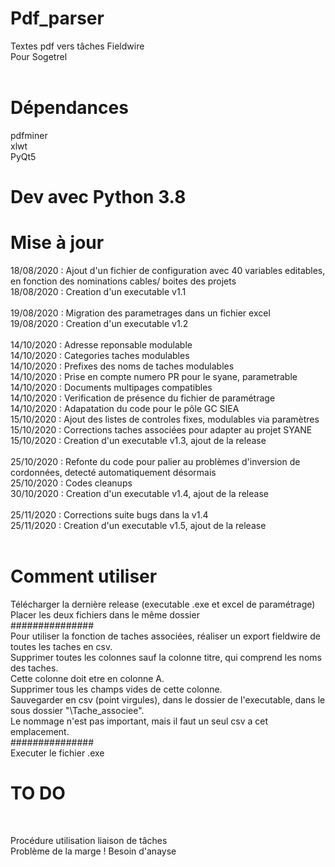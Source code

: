 # Pdf_parser <br/>
Textes pdf vers tâches Fieldwire <br/>
Pour Sogetrel <br/> <br/>

# Dépendances <br/>
pdfminer <br/>
xlwt <br/>
PyQt5  <br/>

# Dev avec Python 3.8 <br/>

# Mise à jour <br/>
18/08/2020 : Ajout d'un fichier de configuration avec 40 variables editables, en fonction des nominations cables/ boites des projets  <br/>
18/08/2020 : Creation d'un executable v1.1  <br/><br/>
19/08/2020 : Migration des parametrages dans un fichier excel  <br/>
19/08/2020 : Creation d'un executable v1.2  <br/><br/>
14/10/2020 : Adresse reponsable modulable <br/>
14/10/2020 : Categories taches modulables <br/>
14/10/2020 : Prefixes des noms de taches modulables <br/>
14/10/2020 : Prise en compte numero PR pour le syane, parametrable <br/>
14/10/2020 : Documents multipages compatibles <br/>
14/10/2020 : Verification de présence du fichier de paramétrage <br/>
14/10/2020 : Adapatation du code pour le pôle GC SIEA <br/>
15/10/2020 : Ajout des listes de controles fixes, modulables via paramètres <br/>
15/10/2020 : Corrections taches associées pour adapter au projet SYANE </br>
15/10/2020 : Creation d'un executable v1.3, ajout de la release <br/><br/>
25/10/2020 : Refonte du code pour palier au problèmes d'inversion de cordonnées, detecté automatiquement désormais <br/>
25/10/2020 : Codes cleanups <br/>
30/10/2020 : Creation d'un executable v1.4, ajout de la release <br/><br/>
25/11/2020 : Corrections suite bugs dans la v1.4 <br/>
25/11/2020 : Creation d'un executable v1.5, ajout de la release <br/><br/>

# Comment utiliser <br/>
Télécharger la dernière release (executable .exe et excel de paramétrage)  <br/>
Placer les deux fichiers dans le même dossier   <br/>
############### </br>
Pour utiliser la fonction de taches associées, réaliser un export fieldwire de toutes les taches en csv.  <br/>
Supprimer toutes les colonnes sauf la colonne titre, qui comprend les noms des taches.  <br/>
Cette colonne doit etre en colonne A.  <br/>
Supprimer tous les champs vides de cette colonne.  <br/>
Sauvegarder en csv (point virgules), dans le dossier de l'executable, dans le sous dossier "\Tache_associee".  <br/>
Le nommage n'est pas important, mais il faut un seul csv a cet emplacement.  <br/>
############### </br>
Executer le fichier .exe <br/>

# TO DO <br/>
 <br/>
 
 Procédure utilisation liaison de tâches <br/>
 Problème de la marge ! Besoin d'anayse <br/>

